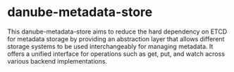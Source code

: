 # danube-metadata-store

This danube-metadata-store aims to reduce the hard dependency on ETCD for metadata storage by providing an abstraction layer that allows different storage systems to be used interchangeably for managing metadata. It offers a unified interface for operations such as get, put, and watch across various backend implementations.
